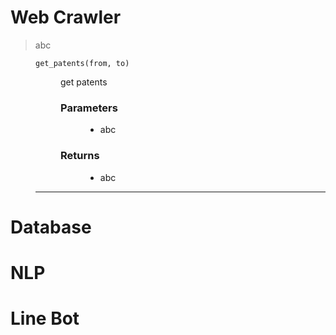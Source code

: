 # Web Crawler

> abc

<dl><dd> 

```
get_patents(from, to)
```
<dl><dd> 
  get patents  
  <dl>
 
  ### Parameters
  <dd>
    <ul><li> abc
  </dd>

  ### Returns
  <dd>
    <ul><li> abc
  </dd>
  </dl>
</dd></dl>

---

</dd></dl>


# Database

# NLP

# Line Bot
